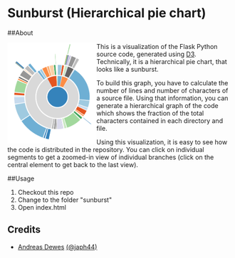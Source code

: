 # Sunburst (Hierarchical pie chart)

##About

<img align="left" src="/sunburst/sunburst.png?raw=true" width="200" alt="code-is-beautiful"> This is a visualization of the Flask Python source code, generated using [D3](http://www.d3js.org). Technically, it is a hierarchical pie chart, that looks like a sunburst.

To build this graph, you have to calculate the number of lines and number of characters of a source file. Using that information, you can generate a hierarchical graph of the code which shows the fraction of the total characters contained in each directory and file.

Using this visualization, it is easy to see how the code is distributed in the repository. You can click on individual segments to get a zoomed-in view of individual branches (click on the central element to get back to the last view).

##Usage

1. Checkout this repo
2. Change to the folder "sunburst"
3. Open index.html

## Credits

* [Andreas Dewes](http://www.andreas-dewes.de) [(@japh44)](http://twitter.com/japh44)
